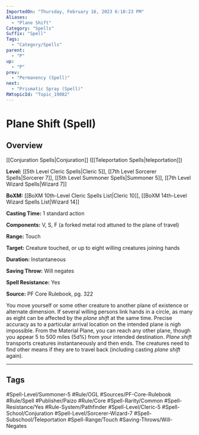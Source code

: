 ```yaml
---
ImportedOn: "Thursday, February 16, 2023 6:10:23 PM"
Aliases:
  - "Plane Shift"
Category: "Spells"
Suffix: "Spell"
Tags:
  - "Category/Spells"
parent:
  - "P"
up:
  - "P"
prev:
  - "Permanency (Spell)"
next:
  - "Prismatic Spray (Spell)"
RWtopicId: "Topic_19082"
---
```

# Plane Shift (Spell)
## Overview
[[Conjuration Spells|Conjuration]] ([[Teleportation Spells|teleportation]])

**Level:** [[5th Level Cleric Spells|Cleric 5]], [[7th Level Sorcerer Spells|Sorcerer 7]], [[5th Level Summoner Spells|Summoner 5]], [[7th Level Wizard Spells|Wizard 7]]

**BoXM:** [[BoXM 10th-Level Cleric Spells List|Cleric 10]], [[BoXM 14th-Level Wizard Spells List|Wizard 14]]

**Casting Time:** 1 standard action

**Components:** V, S, F (a forked metal rod attuned to the plane of travel)

**Range:** Touch

**Target:** Creature touched, or up to eight willing creatures joining hands

**Duration:** Instantaneous

**Saving Throw:** Will negates

**Spell Resistance:** Yes

**Source:** PF Core Rulebook, pg. 322

You move yourself or some other creature to another plane of existence or alternate dimension. If several willing persons link hands in a circle, as many as eight can be affected by the *plane shift* at the same time. Precise accuracy as to a particular arrival location on the intended plane is nigh impossible. From the Material Plane, you can reach any other plane, though you appear 5 to 500 miles (5d%) from your intended destination. *Plane shift* transports creatures instantaneously and then ends. The creatures need to find other means if they are to travel back (including casting *plane shift* again).


---
## Tags
#Spell-Level/Summoner-5 #Rule/OGL #Sources/PF-Core-Rulebook #Rule/Spell #Publisher/Paizo #Rule/Core #Spell-Rarity/Common #Spell-Resistance/Yes #Rule-System/Pathfinder #Spell-Level/Cleric-5 #Spell-School/Conjuration #Spell-Level/Sorcerer-Wizard-7 #Spell-Subschool/Teleportation #Spell-Range/Touch #Saving-Throws/Will-Negates

